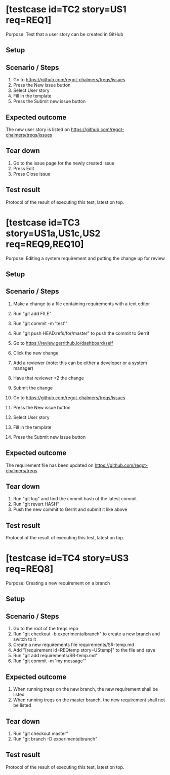 # [testcase id=TC2 story=US1 req=REQ1]

Purpose: Test that a user story can be created in GitHub

## Setup


## Scenario / Steps

1. Go to https://github.com/regot-chalmers/treqs/issues
2. Press the New issue button
3. Select User story
4. Fill in the template
5. Press the Submit new issue button

## Expected outcome

The new user story is listed on https://github.com/regot-chalmers/treqs/issues

## Tear down

1. Go to the issue page for the newly created issue
2. Press Edit
3. Press Close issue

## Test result

Protocol of the result of executing this test, latest on top.


# [testcase id=TC3 story=US1a,US1c,US2 req=REQ9,REQ10]

Purpose: Editing a system requirement and putting the change up for review

## Setup


## Scenario / Steps

1. Make a change to a file containing requirements with a text editor
2. Run "git add FILE"
3. Run "git commit -m 'test'"
4. Run "git push HEAD:refs/for/master" to push the commit to Gerrit
5. Go to https://review.gerrithub.io/dashboard/self
6. Click the new change
7. Add a reviewer (note: this can be either a developer or a system manager)
8. Have that reviewer +2 the change
9. Submit the change

1. Go to https://github.com/regot-chalmers/treqs/issues
2. Press the New issue button
3. Select User story
4. Fill in the template
5. Press the Submit new issue button

## Expected outcome

The requirement file has been updated on https://github.com/regot-chalmers/treqs

## Tear down

1. Run "git log" and find the commit hash of the latest commit
2. Run "git revert HASH"
3. Push the new commit to Gerrit and submit it like above 

## Test result

Protocol of the result of executing this test, latest on top.



# [testcase id=TC4 story=US3 req=REQ8]

Purpose: Creating a new requirement on a branch

## Setup


## Scenario / Steps

1. Go to the root of the treqs repo
2. Run "git checkout -b experimentalbranch" to create a new branch and switch to it 
3. Create a new requirements file requirements/SR-temp.md
4. Add "[requirement id=REQtemp story=UStemp]" to the file and save
5. Run "git add requirements/SR-temp.md"
6. Run "git commit -m 'my message'"

## Expected outcome

1. When running treqs on the new branch, the new requirement shall be listed
2. When running treqs on the master branch, the new requirement shall not be listed

## Tear down

1. Run "git checkout master"
2. Run "git branch -D experimentalbranch"

## Test result

Protocol of the result of executing this test, latest on top.

